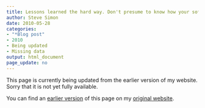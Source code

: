 ```yaml
---
title: Lessons learned the hard way. Don't presume to know how your software handles missing value codes
author: Steve Simon
date: 2010-05-28
categories:
- "*Blog post"
- 2010
- Being updated
- Missing data
output: html_document
page_update: no
---
```


This page is currently being updated from the earlier version of my website. Sorry that it is not yet fully available.

<!---More--->

You can find an [earlier version][sim1] of this page on my [original website][sim2].

[sim1]: http://www.pmean.com/10/Missing.html
[sim2]: http://www.pmean.com/original_site.html
